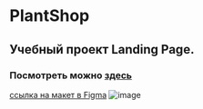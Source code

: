 # PlantShop

## Учебный проект Landing Page.

### Посмотреть можно [здесь](https://yuliyaleushina.github.io/PlantShop/)

[ссылка на макет в Figma](https://www.figma.com/file/r74vhd12rfrukxGazYRSkf/Plant-shop?node-id=0%3A12)
![image](https://user-images.githubusercontent.com/84143747/154671002-aa551998-c4fd-4964-8ec8-8c7e795d6b55.png)
